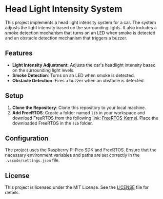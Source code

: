 # Head Light Intensity System

This project implements a head light intensity system for a car. The system adjusts the light intensity based on the surrounding lights. It also includes a smoke detection mechanism that turns on an LED when smoke is detected and an obstacle detection mechanism that triggers a buzzer.

## Features

- **Light Intensity Adjustment**: Adjusts the car's headlight intensity based on the surrounding light levels.
- **Smoke Detection**: Turns on an LED when smoke is detected.
- **Obstacle Detection**: Fires a buzzer when an obstacle is detected.

## Setup

1. **Clone the Repository**: Clone this repository to your local machine.
2. **Add FreeRTOS**: Create a folder named `lib` in your workspace and download FreeRTOS from the following link: [FreeRTOS-Kernel](https://github.com/FreeRTOS/FreeRTOS-Kernel). Place the downloaded FreeRTOS in the `lib` folder.

## Configuration

The project uses the Raspberry Pi Pico SDK and FreeRTOS. Ensure that the necessary environment variables and paths are set correctly in the `.vscode/settings.json` file.

## License

This project is licensed under the MIT License. See the [LICENSE](LICENSE) file for details.